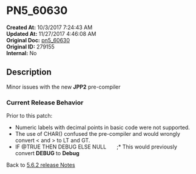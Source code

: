 # PN5_60630

**Created At:** 10/3/2017 7:24:43 AM  
**Updated At:** 11/27/2017 4:46:08 AM  
**Original Doc:** [pn5_60630](https://docs.jbase.com/36526-5-6-2-release-notes/pn5_60630)  
**Original ID:** 279155  
**Internal:** No  

## Description

Minor issues with the new **JPP2** pre-compiler

### Current Release Behavior

Prior to this patch:

- Numeric labels with decimal points in basic code were not supported.
- The use of CHAR() confused the pre-compiler and would wrongly convert &lt; and &gt; to LT and GT.
- IF @TRUE THEN DEBUG ELSE NULL       ;\* This would previously convert **DEBUG** to **Debug**

Back to [5.6.2 release Notes](./../README.md)
